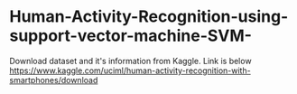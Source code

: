 # Human-Activity-Recognition-using-support-vector-machine-SVM-


Download dataset and it's information from Kaggle. Link is below
https://www.kaggle.com/uciml/human-activity-recognition-with-smartphones/download
